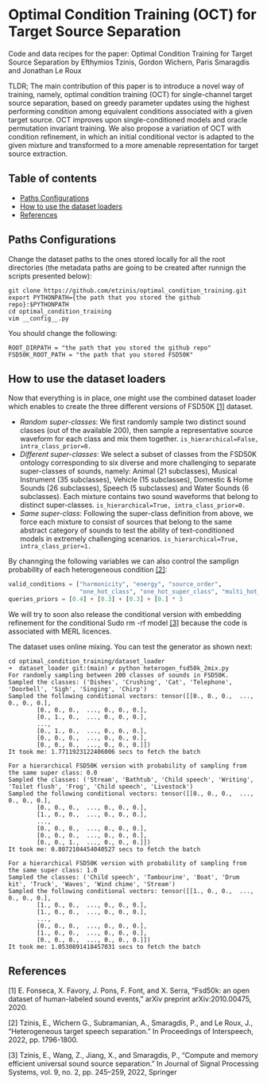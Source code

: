 # Optimal Condition Training (OCT) for Target Source Separation

Code and data recipes for the paper: Optimal Condition Training for Target Source Separation by Efthymios Tzinis, Gordon Wichern, Paris Smaragdis and Jonathan Le Roux 

TLDR; The main contribution of this paper is to introduce a novel way of training, namely, optimal condition training (OCT) for single-channel target source separation, based on greedy parameter updates using the highest performing condition among equivalent conditions associated with a given target source. OCT improves upon single-conditioned models and oracle permutation invariant training. We also propose a variation of OCT with condition refinement, in which an initial conditional vector is adapted to the given mixture and transformed to a more amenable representation for target source extraction.

## Table of contents

- [Paths Configurations](#paths-configurations)
- [How to use the dataset loaders](#how-to-use-the-dataset-loaders)
- [References](#references)

## Paths Configurations

Change the dataset paths to the ones stored locally for all the root directories (the metadata paths are going to be created after runnign the scripts presented below):
```shell
git clone https://github.com/etzinis/optimal_condition_training.git
export PYTHONPATH={the path that you stored the github repo}:$PYTHONPATH
cd optimal_condition_training
vim __config__.py
```

You should change the following:
```shell
ROOT_DIRPATH = "the path that you stored the github repo"
FSD50K_ROOT_PATH = "the path that you stored FSD50K"
```

## How to use the dataset loaders
Now that everything is in place, one might use the combined dataset loader which enables to create the three different versions of FSD50K [[1]](#1) dataset.

- *Random super-classes*: We first randomly sample two distinct sound classes (out of the available 200), then sample a representative source waveform for each class and mix them together. ```is_hierarchical=False, intra_class_prior=0.```
- *Different super-classes*: We select a subset of classes from the FSD50K ontology corresponding to six diverse and more challenging to separate super-classes of sounds, namely: Animal (21 subclasses), Musical Instrument (35 subclasses), Vehicle (15 subclasses), Domestic & Home Sounds (26 subclasses), Speech (5 subclasses) and Water Sounds (6 subclasses). Each mixture contains two sound waveforms that belong to distinct super-classes. ```is_hierarchical=True, intra_class_prior=0.```
- *Same super-class*: Following the super-class definition from above, we force each mixture to consist of sources that belong to the same abstract category of sounds to test the ability of text-conditioned models in extremely challenging scenarios. ```is_hierarchical=True, intra_class_prior=1.```

By channging the following variables we can also control the samplign probability of each heterogeneous condition [[2]](#2):
```python
valid_conditions = ["harmonicity", "energy", "source_order",
                    "one_hot_class", "one_hot_super_class", "multi_hot_class"]
queries_priors = [0.4] + [0.3] + [0.3] + [0.] * 3
```

We will try to soon also release the conditional version with embedding refinement for the conditional Sudo rm -rf model [[3]](#3) because the code is associated with MERL licences.

The dataset uses online mixing. You can test the generator as shown next:

```shell
cd optimal_condition_training/dataset_loader 
➜  dataset_loader git:(main) ✗ python heterogen_fsd50k_2mix.py
For randomly sampling between 200 classes of sounds in FSD50K.
Sampled the classes: ('Dishes', 'Crushing', 'Cat', 'Telephone', 'Doorbell', 'Sigh', 'Singing', 'Chirp')
Sampled the following conditional vectors: tensor([[0., 0., 0.,  ..., 0., 0., 0.],
        [0., 0., 0.,  ..., 0., 0., 0.],
        [0., 1., 0.,  ..., 0., 0., 0.],
        ...,
        [0., 1., 0.,  ..., 0., 0., 0.],
        [0., 0., 0.,  ..., 0., 0., 0.],
        [0., 0., 0.,  ..., 0., 0., 0.]])
It took me: 1.7711923122406006 secs to fetch the batch

For a hierarchical FSD50K version with probability of sampling from the same super class: 0.0
Sampled the classes: ('Stream', 'Bathtub', 'Child speech', 'Writing', 'Toilet flush', 'Frog', 'Child speech', 'Livestock')
Sampled the following conditional vectors: tensor([[0., 0., 0.,  ..., 0., 0., 0.],
        [0., 0., 0.,  ..., 0., 0., 0.],
        [1., 0., 0.,  ..., 0., 0., 0.],
        ...,
        [0., 0., 0.,  ..., 0., 0., 0.],
        [0., 0., 0.,  ..., 0., 0., 0.],
        [0., 0., 1.,  ..., 0., 0., 0.]])
It took me: 0.8072104454040527 secs to fetch the batch

For a hierarchical FSD50K version with probability of sampling from the same super class: 1.0
Sampled the classes: ('Child speech', 'Tambourine', 'Boat', 'Drum kit', 'Truck', 'Waves', 'Wind chime', 'Stream')
Sampled the following conditional vectors: tensor([[1., 0., 0.,  ..., 0., 0., 0.],
        [1., 0., 0.,  ..., 0., 0., 0.],
        [1., 0., 0.,  ..., 0., 0., 0.],
        ...,
        [0., 0., 0.,  ..., 0., 0., 0.],
        [1., 0., 0.,  ..., 0., 0., 0.],
        [0., 0., 0.,  ..., 0., 0., 0.]])
It took me: 1.0530891418457031 secs to fetch the batch
```   

## References

<a id="1">[1]</a> E. Fonseca, X. Favory, J. Pons, F. Font, and X. Serra, “Fsd50k: an open dataset of human-labeled sound events,” arXiv preprint arXiv:2010.00475, 2020.

<a id="2">[2]</a> Tzinis, E., Wichern G., Subramanian, A., Smaragdis, P., and Le Roux, J., “Heterogeneous target speech separation.” In Proceedings of Interspeech, 2022, pp. 1796-1800.

<a id="3">[3]</a> Tzinis, E., Wang, Z., Jiang, X., and Smaragdis, P., “Compute and memory efficient universal sound source separation.” In Journal of Signal Processing Systems, vol. 9, no. 2, pp. 245–259, 2022, Springer
